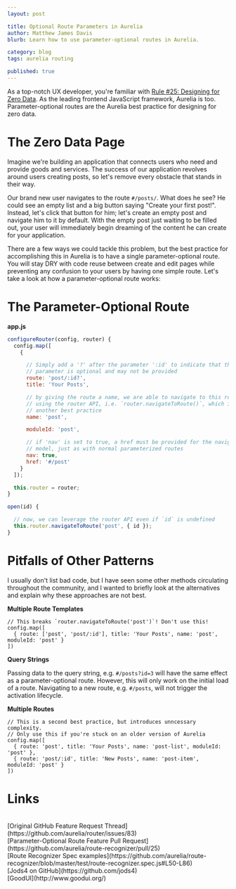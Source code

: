 ```yaml
---
layout: post

title: Optional Route Parameters in Aurelia
author: Matthew James Davis
blurb: Learn how to use parameter-optional routes in Aurelia.

category: blog
tags: aurelia routing

published: true
---
```


As a top-notch UX developer, you're familiar with [Rule #25: Designing for Zero Data](http://www.goodui.org/#25). As the leading frontend JavaScript framework, Aurelia is too. Parameter-optional routes are the Aurelia best practice for designing for zero data.

# The Zero Data Page

Imagine we're building an application that connects users who need and provide goods and services. The success of our application revolves around users creating posts, so let's remove every obstacle that stands in their way.

Our brand new user navigates to the route `#/posts/`. What does he see? He could see an empty list and a big button saying "Create your first post!". Instead, let's click that button for him; let's create an empty post and navigate him to it by default. With the empty post just waiting to be filled out, your user will immediately begin dreaming of the content he can create for your application. 

There are a few ways we could tackle this problem, but the best practice for accomplishing this in Aurelia is to have a single parameter-optional route. You will stay DRY with code reuse between create and edit pages while preventing any confusion to your users by having one simple route. Let's take a look at how a parameter-optional route works:

# The Parameter-Optional Route

**app.js** 

```javascript
configureRouter(config, router) {
  config.map([
    { 

      // Simply add a '?' after the parameter ':id' to indicate that the
      // parameter is optional and may not be provided
      route: 'post/:id?',
      title: 'Your Posts',

      // by giving the route a name, we are able to navigate to this route
      // using the router API, i.e. `router.navigateToRoute()`, which is
      // another best practice
      name: 'post',

      moduleId: 'post',

      // if 'nav' is set to true, a href must be provided for the navigation
      // model, just as with normal parameterized routes
      nav: true,
      href: '#/post'
    }
  ]);

  this.router = router;
}

open(id) {

  // now, we can leverage the router API even if `id` is undefined
  this.router.navigateToRoute('post', { id });
}
```

# Pitfalls of Other Patterns

I usually don't list bad code, but I have seen some other methods circulating throughout the community, and I wanted to briefly look at the alternatives and explain why these approaches are not best.

**Multiple Route Templates**

```
// This breaks `router.navigateToRoute('post')`! Don't use this!
config.map([
  { route: ['post', 'post/:id'], title: 'Your Posts', name: 'post', moduleId: 'post' }
])
```

**Query Strings**

Passing data to the query string, e.g. `#/posts?id=3` will have the same effect as a parameter-optional route. However, this will only work on the initial load of a route. Navigating to a new route, e.g. `#/posts`, will not trigger the activation lifecycle.

**Multiple Routes**

```
// This is a second best practice, but introduces unncessary complexity. 
// Only use this if you're stuck on an older version of Aurelia
config.map([
  { route: 'post', title: 'Your Posts', name: 'post-list', moduleId: 'post' },
  { route: 'post/:id', title: 'New Posts', name: 'post-item', moduleId: 'post' }
])
```

# Links
<br />
[Original GitHub Feature Request Thread](https://github.com/aurelia/router/issues/83)<br />
[Parameter-Optional Route Feature Pull Request](https://github.com/aurelia/route-recognizer/pull/25)<br />
[Route Recognizer Spec examples](https://github.com/aurelia/route-recognizer/blob/master/test/route-recognizer.spec.js#L50-L86)<br />
[Jods4 on GitHub](https://github.com/jods4)<br />
[GoodUI](http://www.goodui.org/)<br />